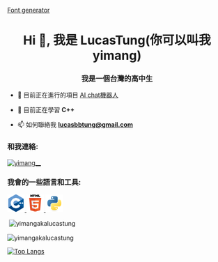 <a href="https://www.textstudio.com/">Font generator</a>
<h1 align="center">Hi 👋, 我是 LucasTung(你可以叫我yimang)</h1>
<h3 align="center">我是一個台灣的高中生</h3>

- 🔭 目前正在進行的項目 [AI chat機器人](https://github.com/YimangakaLucasTung/discord-gemini-chat-bot)

- 🌱 目前正在學習 **C++**

- 📫 如何聯絡我 **lucasbbtung@gmail.com**

<h3 align="left">和我連絡:</h3>
<p align="left">
<a href="https://instagram.com/yimang__" target="blank"><img align="center" src="https://raw.githubusercontent.com/rahuldkjain/github-profile-readme-generator/master/src/images/icons/Social/instagram.svg" alt="yimang__" height="30" width="40" /></a>
</p>

<h3 align="left">我會的一些語言和工具:</h3>
<p align="left"> <a href="https://www.w3schools.com/cpp/" target="_blank" rel="noreferrer"> <img src="https://raw.githubusercontent.com/devicons/devicon/master/icons/cplusplus/cplusplus-original.svg" alt="cplusplus" width="40" height="40"/> </a> <a href="https://www.w3.org/html/" target="_blank" rel="noreferrer"> <img src="https://raw.githubusercontent.com/devicons/devicon/master/icons/html5/html5-original-wordmark.svg" alt="html5" width="40" height="40"/> </a> <a href="https://www.python.org" target="_blank" rel="noreferrer"> <img src="https://raw.githubusercontent.com/devicons/devicon/master/icons/python/python-original.svg" alt="python" width="40" height="40"/> </a> </p>

<p>&nbsp;<img align="center" src="https://github-readme-stats.vercel.app/api?username=yimangakalucastung&show_icons=true&locale=en" alt="yimangakalucastung" /></p>

<p><img align="center" src="https://github-readme-streak-stats.herokuapp.com/?user=yimangakalucastung&" alt="yimangakalucastung" /></p>

[![Top Langs](https://github-readme-stats.vercel.app/api/top-langs/?username=YimangakaLucasTung&layout=compact)](https://github.com/anuraghazra/github-readme-stats)
